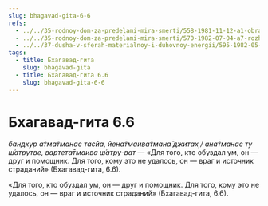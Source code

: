 ```yaml
---
slug: bhagavad-gita-6-6
refs:
  - ../../35-rodnoy-dom-za-predelami-mira-smerti/558-1981-11-12-a1-obratno-k-bogu.md
  - ../../35-rodnoy-dom-za-predelami-mira-smerti/570-1982-07-04-a7-rozhdenie-chelovekom-eto-vozmozhnost-pokinut-mir-ekspluatatsii.md
  - ../../37-dusha-v-sferah-materialnoy-i-duhovnoy-energii/595-1982-05-06-b4-iskrennost-i-nastojchivost-pozvolyat-dushe-obresti-soznanie-krishny.md
tags:
  - title: Бхагавад-гита
    slug: bhagavad-gita
  - title: Бхагавад-гита 6.6
    slug: bhagavad-gita-6-6
---
```


# Бхагавад-гита 6.6

*бандхур а̄тма̄тманас тасйа, йена̄тмаива̄тмана̄ джитах̣ / ана̄тманас ту ш́атрутве, вартета̄тмаива ш́атру-ват* — «Для того, кто обуздал ум, он — друг и помощник. Для того, кому это не удалось, он — враг и источник страданий» (Бхагавад-гита, 6.6).

«Для того, кто обуздал ум, он — друг и помощник. Для того, кому это не удалось, он — враг и источник страданий» (Бхагавад-гита, 6.6).


